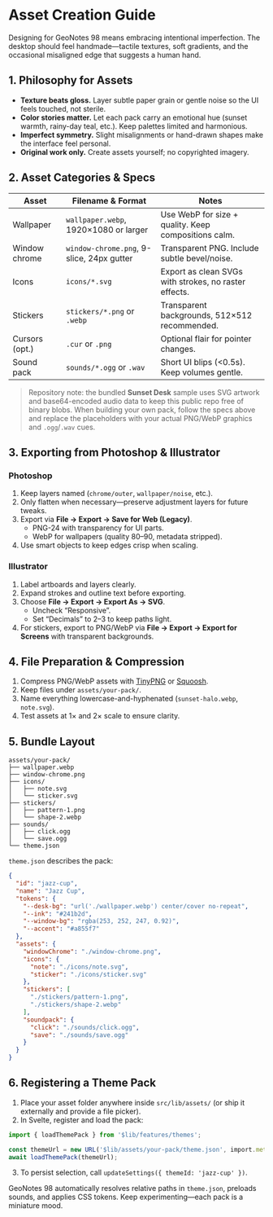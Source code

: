 # Asset Creation Guide

Designing for GeoNotes 98 means embracing intentional imperfection. The desktop should feel handmade—tactile textures, soft gradients, and the occasional misaligned edge that suggests a human hand.

## 1. Philosophy for Assets

- **Texture beats gloss.** Layer subtle paper grain or gentle noise so the UI feels touched, not sterile.
- **Color stories matter.** Let each pack carry an emotional hue (sunset warmth, rainy-day teal, etc.). Keep palettes limited and harmonious.
- **Imperfect symmetry.** Slight misalignments or hand-drawn shapes make the interface feel personal.
- **Original work only.** Create assets yourself; no copyrighted imagery.

## 2. Asset Categories & Specs

| Asset            | Filename & Format                         | Notes |
|------------------|-------------------------------------------|-------|
| Wallpaper        | `wallpaper.webp`, 1920×1080 or larger     | Use WebP for size + quality. Keep compositions calm.
| Window chrome    | `window-chrome.png`, 9-slice, 24px gutter | Transparent PNG. Include subtle bevel/noise.
| Icons            | `icons/*.svg`                             | Export as clean SVGs with strokes, no raster effects.
| Stickers         | `stickers/*.png` or `.webp`               | Transparent backgrounds, 512×512 recommended.
| Cursors (opt.)   | `.cur` or `.png`                          | Optional flair for pointer changes.
| Sound pack       | `sounds/*.ogg` or `.wav`                  | Short UI blips (<0.5s). Keep volumes gentle.

> Repository note: the bundled **Sunset Desk** sample uses SVG artwork and base64-encoded audio data to keep this public repo free of binary blobs. When building your own pack, follow the specs above and replace the placeholders with your actual PNG/WebP graphics and `.ogg`/`.wav` cues.

## 3. Exporting from Photoshop & Illustrator

### Photoshop

1. Keep layers named (`chrome/outer`, `wallpaper/noise`, etc.).
2. Only flatten when necessary—preserve adjustment layers for future tweaks.
3. Export via **File → Export → Save for Web (Legacy)**.
   - PNG-24 with transparency for UI parts.
   - WebP for wallpapers (quality 80–90, metadata stripped).
4. Use smart objects to keep edges crisp when scaling.

### Illustrator

1. Label artboards and layers clearly.
2. Expand strokes and outline text before exporting.
3. Choose **File → Export → Export As → SVG**.
   - Uncheck “Responsive”.
   - Set “Decimals” to 2–3 to keep paths light.
4. For stickers, export to PNG/WebP via **File → Export → Export for Screens** with transparent backgrounds.

## 4. File Preparation & Compression

1. Compress PNG/WebP assets with [TinyPNG](https://tinypng.com) or [Squoosh](https://squoosh.app).
2. Keep files under `assets/your-pack/`.
3. Name everything lowercase-and-hyphenated (`sunset-halo.webp`, `note.svg`).
4. Test assets at 1× and 2× scale to ensure clarity.

## 5. Bundle Layout

```
assets/your-pack/
├── wallpaper.webp
├── window-chrome.png
├── icons/
│   ├── note.svg
│   └── sticker.svg
├── stickers/
│   ├── pattern-1.png
│   └── shape-2.webp
├── sounds/
│   ├── click.ogg
│   └── save.ogg
└── theme.json
```

`theme.json` describes the pack:

```json
{
  "id": "jazz-cup",
  "name": "Jazz Cup",
  "tokens": {
    "--desk-bg": "url('./wallpaper.webp') center/cover no-repeat",
    "--ink": "#241b2d",
    "--window-bg": "rgba(253, 252, 247, 0.92)",
    "--accent": "#a855f7"
  },
  "assets": {
    "windowChrome": "./window-chrome.png",
    "icons": {
      "note": "./icons/note.svg",
      "sticker": "./icons/sticker.svg"
    },
    "stickers": [
      "./stickers/pattern-1.png",
      "./stickers/shape-2.webp"
    ],
    "soundpack": {
      "click": "./sounds/click.ogg",
      "save": "./sounds/save.ogg"
    }
  }
}
```

## 6. Registering a Theme Pack

1. Place your asset folder anywhere inside `src/lib/assets/` (or ship it externally and provide a file picker).
2. In Svelte, register and load the pack:

```ts
import { loadThemePack } from '$lib/features/themes';

const themeUrl = new URL('$lib/assets/your-pack/theme.json', import.meta.url).href;
await loadThemePack(themeUrl);
```

3. To persist selection, call `updateSettings({ themeId: 'jazz-cup' })`.

GeoNotes 98 automatically resolves relative paths in `theme.json`, preloads sounds, and applies CSS tokens. Keep experimenting—each pack is a miniature mood.
